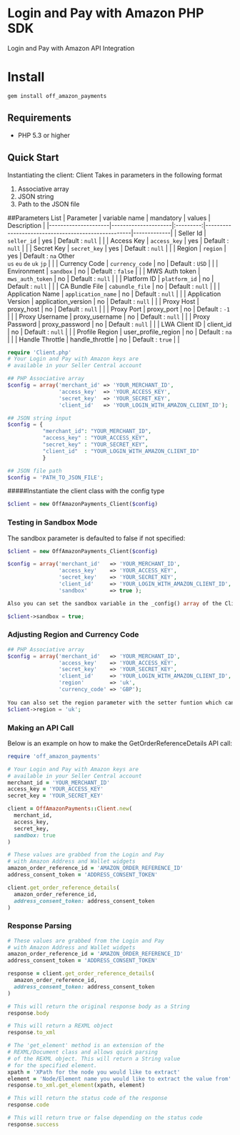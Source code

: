 # Login and Pay with Amazon PHP SDK
Login and Pay with Amazon API Integration

# Install

```
gem install off_amazon_payments
```

## Requirements

* PHP 5.3 or higher

## Quick Start

Instantiating the client:
Client Takes in parameters in the following format

1. Associative array
2. JSON string
3. Path to the JSON file

##Parameters List
| Parameter           | variable name       | mandatory | values                                             | Description |
|---------------------|---------------------|:---------:|----------------------------------------------------|-------------|
| Seller Id           | `seller_id`         |    yes    | Default : `null`                                   |             |
| Access Key          | `access_key`        |    yes    | Default : `null`                                   |             |
| Secret Key          | `secret_key`        |    yes    | Default : `null`                                   |             |
| Region              | `region`            |    yes    | Default : `na` Other <br> `us` `eu` `de` `uk` `jp` |             |
| Currency Code       | `currency_code`     |     no    | Default : `USD`                                    |             |
| Environment         | `sandbox`           |     no    | Default : `false`                                  |             |
| MWS Auth token      | `mws_auth_token`    |     no    | Default : `null`                                   |             |
| Platform ID         | `platform_id`       |     no    | Default : `null`                                   |             |
| CA Bundle File      | `cabundle_file`     |     no    | Default : `null`                                   |             |
| Application Name    | `application_name`  |     no    | Default : `null`                                   |             |
| Application Version | application_version |     no    | Default : `null`                                   |             |
| Proxy Host          | proxy_host          |     no    | Default : `null`                                   |             |
| Proxy Port          | proxy_port          |     no    | Default : `-1`                                     |             |
| Proxy Username      | proxy_username      |     no    | Default : `null`                                   |             |
| Proxy Password      | proxy_password      |     no    | Default : `null`                                   |             |
| LWA Client ID       | client_id           |     no    | Default : `null`                                   |             |
| Profile Region      | user_profile_region |     no    | Default : `na`                                     |             |
| Handle Throttle     | handle_throttle     |     no    | Default : `true`                                   |             |

```php
require 'Client.php'
# Your Login and Pay with Amazon keys are
# available in your Seller Central account

## PHP Associative array
$config = array('merchant_id' => 'YOUR_MERCHANT_ID',
                'access_key'  => 'YOUR_ACCESS_KEY',
                'secret_key'  => 'YOUR_SECRET_KEY',
                'client_id'   => 'YOUR_LOGIN_WITH_AMAZON_CLIENT_ID');

## JSON string input
$config = {
           "merchant_id": "YOUR_MERCHANT_ID",
           "access_key" : "YOUR_ACCESS_KEY",
           "secret_key" : "YOUR_SECRET_KEY",
           "client_id"  : "YOUR_LOGIN_WITH_AMAZON_CLIENT_ID"
           }

## JSON file path            
$config = 'PATH_TO_JSON_FILE';
```
#####Instantiate the client class with the config type 

```php
$client = new OffAmazonPayments_Client($config)
```

### Testing in Sandbox Mode

The sandbox parameter is defaulted to false if not specified:
```php
$client = new OffAmazonPayments_Client($config)

$config = array('merchant_id'   => 'YOUR_MERCHANT_ID',
                'access_key'    => 'YOUR_ACCESS_KEY',
                'secret_key'    => 'YOUR_SECRET_KEY',
                'client_id'     => 'YOUR_LOGIN_WITH_AMAZON_CLIENT_ID',
                'sandbox'       => true );

Also you can set the sandbox variable in the _config() array of the Client class by 

$client->sandbox = true;
```
### Adjusting Region and Currency Code

```php
## PHP Associative array
$config = array('merchant_id'   => 'YOUR_MERCHANT_ID',
                'access_key'    => 'YOUR_ACCESS_KEY',
                'secret_key'    => 'YOUR_SECRET_KEY',
                'client_id'     => 'YOUR_LOGIN_WITH_AMAZON_CLIENT_ID',
                'region'        => 'uk',
                'currency_code' => 'GBP');
                
You can also set the region parameter with the setter funtion which can be simply accessed by
$client->region = 'uk';
```

### Making an API Call

Below is an example on how to make the GetOrderReferenceDetails API call:

```ruby
require 'off_amazon_payments'

# Your Login and Pay with Amazon keys are
# available in your Seller Central account
merchant_id = 'YOUR_MERCHANT_ID'
access_key = 'YOUR_ACCESS_KEY'
secret_key = 'YOUR_SECRET_KEY'

client = OffAmazonPayments::Client.new(
  merchant_id,
  access_key,
  secret_key,
  sandbox: true
)

# These values are grabbed from the Login and Pay
# with Amazon Address and Wallet widgets
amazon_order_reference_id = 'AMAZON_ORDER_REFERENCE_ID'
address_consent_token = 'ADDRESS_CONSENT_TOKEN'

client.get_order_reference_details(
  amazon_order_reference_id,
  address_consent_token: address_consent_token
)

```

### Response Parsing

```ruby
# These values are grabbed from the Login and Pay
# with Amazon Address and Wallet widgets
amazon_order_reference_id = 'AMAZON_ORDER_REFERENCE_ID'
address_consent_token = 'ADDRESS_CONSENT_TOKEN'

response = client.get_order_reference_details(
  amazon_order_reference_id,
  address_consent_token: address_consent_token
)

# This will return the original response body as a String
response.body

# This will return a REXML object
response.to_xml

# The 'get_element' method is an extension of the
# REXML/Document class and allows quick parsing
# of the REXML object. This will return a String value
# for the specified element.
xpath = 'XPath for the node you would like to extract'
element = 'Node/Element name you would like to extract the value from'
response.to_xml.get_element(xpath, element)

# This will return the status code of the response
response.code

# This will return true or false depending on the status code
response.success
```
